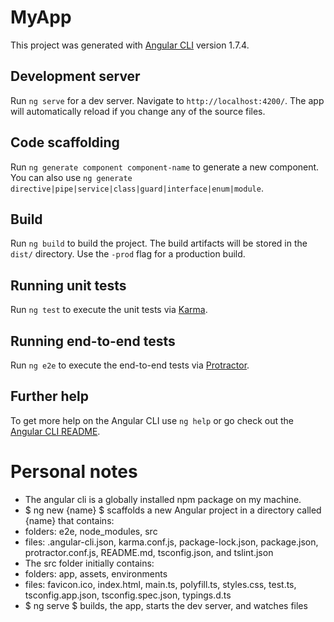 # MyApp

This project was generated with [Angular CLI](https://github.com/angular/angular-cli) version 1.7.4.

## Development server

Run `ng serve` for a dev server. Navigate to `http://localhost:4200/`. The app will automatically reload if you change any of the source files.

## Code scaffolding

Run `ng generate component component-name` to generate a new component. You can also use `ng generate directive|pipe|service|class|guard|interface|enum|module`.

## Build

Run `ng build` to build the project. The build artifacts will be stored in the `dist/` directory. Use the `-prod` flag for a production build.

## Running unit tests

Run `ng test` to execute the unit tests via [Karma](https://karma-runner.github.io).

## Running end-to-end tests

Run `ng e2e` to execute the end-to-end tests via [Protractor](http://www.protractortest.org/).

## Further help

To get more help on the Angular CLI use `ng help` or go check out the [Angular CLI README](https://github.com/angular/angular-cli/blob/master/README.md).

# Personal notes
- The angular cli is a globally installed npm package on my machine.
- $ ng new {name} $ scaffolds a new Angular project in a directory called {name} that contains:  
 - folders: e2e, node_modules, src
 - files: .angular-cli.json, karma.conf.js, package-lock.json, package.json, protractor.conf.js, README.md, tsconfig.json, and tslint.json
- The src folder initially contains:
 - folders: app, assets, environments
 - files: favicon.ico, index.html, main.ts, polyfill.ts, styles.css, test.ts, tsconfig.app.json, tsconfig.spec.json, typings.d.ts
- $ ng serve $ builds, the app, starts the dev server, and watches files